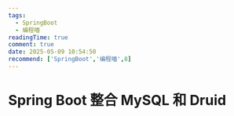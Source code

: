 ```yaml
---
tags:
  - SpringBoot
  - 编程喵
readingTime: true
comment: true
date: 2025-05-09 10:54:50
recommend: ['SpringBoot','编程喵',8]
---
```


# Spring Boot 整合 MySQL 和 Druid

